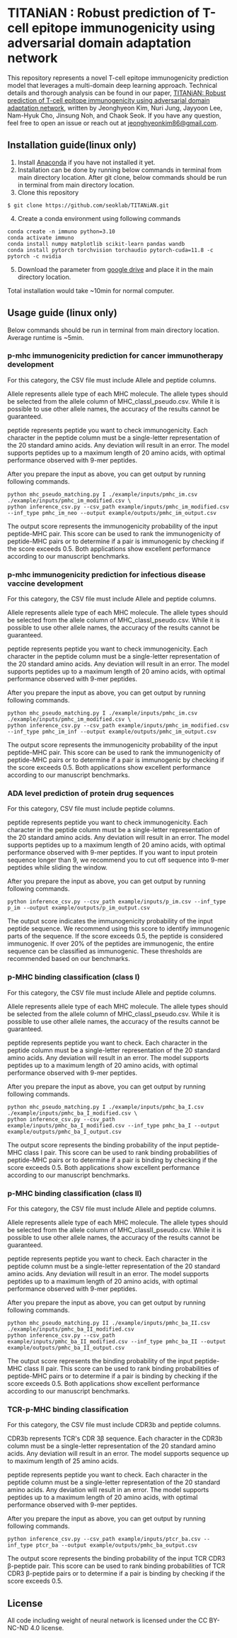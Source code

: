 # TITANiAN : Robust prediction of T-cell epitope immunogenicity using adversarial domain adaptation network
This repository represents a novel T-cell epitope immunogenicity prediction model that leverages a multi-domain deep learning approach. Technical details and thorough analysis can be found in our paper, [TITANiAN: Robust prediction of T-cell epitope immunogenicity using adversarial domain adaptation network](https://www.biorxiv.org/content/10.1101/2025.05.11.653308v1), written by Jeonghyeon Kim, Nuri Jung, Jayyoon Lee, Nam-Hyuk Cho, Jinsung Noh, and Chaok Seok. If you have any question, feel free to open an issue or reach out at jeonghyeonkim86@gmail.com.

## Installation guide(linux only)
1. Install [Anaconda](https://www.anaconda.com/download) if you have not installed it yet.
2. Installation can be done by running below commands in terminal from main directory location. After git clone, below commands should be run in terminal from main directory location.
3. Clone this repository
```
$ git clone https://github.com/seoklab/TITANiAN.git
```
4. Create a conda environment using following commands
```
conda create -n immuno python=3.10
conda activate immuno
conda install numpy matplotlib scikit-learn pandas wandb
conda install pytorch torchvision torchaudio pytorch-cuda=11.8 -c pytorch -c nvidia
```
5. Download the parameter from [google drive](https://drive.google.com/drive/folders/12EqwOtTEX7VCgP3LQIRegpaK1JJiAjjd?usp=sharing) and place it in the main directory location.

Total installation would take ~10min for normal computer.

## Usage guide (linux only)
Below commands should be run in terminal from main directory location. Average runtime is ~5min. 

### p-mhc immunogenicity prediction for cancer immunotherapy development

For this category, the CSV file must include Allele and peptide columns.

Allele represents allele type of each MHC molecule. The allele types should be selected from the allele column of MHC_classI_pseudo.csv. While it is possible to use other allele names, the accuracy of the results cannot be guaranteed.

peptide represents peptide you want to check immunogenicity. Each character in the peptide column must be a single-letter representation of the 20 standard amino acids. Any deviation will result in an error. The model supports peptides up to a maximum length of 20 amino acids, with optimal performance observed with 9-mer peptides.

After you prepare the input as above, you can get output by running following commands.

```
python mhc_pseudo_matching.py I ./example/inputs/pmhc_im.csv ./example/inputs/pmhc_im_modified.csv \
python inference_csv.py --csv_path example/inputs/pmhc_im_modified.csv --inf_type pmhc_im_neo --output example/outputs/pmhc_im_output.csv
```

The output score represents the immunogenicity probability of the input peptide-MHC pair. This score can be used to rank the immunogenicity of peptide-MHC pairs or to determine if a pair is immunogenic by checking if the score exceeds 0.5. Both applications show excellent performance according to our manuscript benchmarks.

### p-mhc immunogenicity prediction for infectious disease vaccine development

For this category, the CSV file must include Allele and peptide columns.

Allele represents allele type of each MHC molecule. The allele types should be selected from the allele column of MHC_classI_pseudo.csv. While it is possible to use other allele names, the accuracy of the results cannot be guaranteed.

peptide represents peptide you want to check immunogenicity. Each character in the peptide column must be a single-letter representation of the 20 standard amino acids. Any deviation will result in an error. The model supports peptides up to a maximum length of 20 amino acids, with optimal performance observed with 9-mer peptides.

After you prepare the input as above, you can get output by running following commands.

```
python mhc_pseudo_matching.py I ./example/inputs/pmhc_im.csv ./example/inputs/pmhc_im_modified.csv \
python inference_csv.py --csv_path example/inputs/pmhc_im_modified.csv --inf_type pmhc_im_inf --output example/outputs/pmhc_im_output.csv
```

The output score represents the immunogenicity probability of the input peptide-MHC pair. This score can be used to rank the immunogenicity of peptide-MHC pairs or to determine if a pair is immunogenic by checking if the score exceeds 0.5. Both applications show excellent performance according to our manuscript benchmarks.

### ADA level prediction of protein drug sequences

For this category, CSV file must include peptide columns.

peptide represents peptide you want to check immunogenicity. Each character in the peptide column must be a single-letter representation of the 20 standard amino acids. Any deviation will result in an error. The model supports peptides up to a maximum length of 20 amino acids, with optimal performance observed with 9-mer peptides. If you want to input protein sequence longer than 9, we recommend you to cut off sequence into 9-mer peptides while sliding the window.

After you prepare the input as above, you can get output by running following commands.

```
python inference_csv.py --csv_path example/inputs/p_im.csv --inf_type p_im --output example/outputs/p_im_output.csv
```

The output score indicates the immunogenicity probability of the input peptide sequence. We recommend using this score to identify immunogenic parts of the sequence. If the score exceeds 0.5, the peptide is considered immunogenic. If over 20% of the peptides are immunogenic, the entire sequence can be classified as immunogenic. These thresholds are recommended based on our benchmarks.

### p-MHC binding classification (class I)

For this category, the CSV file must include Allele and peptide columns.

Allele represents allele type of each MHC molecule. The allele types should be selected from the allele column of MHC_classI_pseudo.csv. While it is possible to use other allele names, the accuracy of the results cannot be guaranteed.

peptide represents peptide you want to check. Each character in the peptide column must be a single-letter representation of the 20 standard amino acids. Any deviation will result in an error. The model supports peptides up to a maximum length of 20 amino acids, with optimal performance observed with 9-mer peptides.

After you prepare the input as above, you can get output by running following commands.

```
python mhc_pseudo_matching.py I ./example/inputs/pmhc_ba_I.csv ./example/inputs/pmhc_ba_I_modified.csv \
python inference_csv.py --csv_path example/inputs/pmhc_ba_I_modified.csv --inf_type pmhc_ba_I --output example/outputs/pmhc_ba_I_output.csv
```


The output score represents the binding probability of the input peptide-MHC class I pair. This score can be used to rank binding probabilities of peptide-MHC pairs or to determine if a pair is binding by checking if the score exceeds 0.5. Both applications show excellent performance according to our manuscript benchmarks.


### p-MHC binding classification (class II)

For this category, the CSV file must include Allele and peptide columns.

Allele represents allele type of each MHC molecule. The allele types should be selected from the allele column of MHC_classII_pseudo.csv. While it is possible to use other allele names, the accuracy of the results cannot be guaranteed.

peptide represents peptide you want to check. Each character in the peptide column must be a single-letter representation of the 20 standard amino acids. Any deviation will result in an error. The model supports peptides up to a maximum length of 20 amino acids, with optimal performance observed with 9-mer peptides.

After you prepare the input as above, you can get output by running following commands.

```
python mhc_pseudo_matching.py II ./example/inputs/pmhc_ba_II.csv ./example/inputs/pmhc_ba_II_modified.csv
python inference_csv.py --csv_path example/inputs/pmhc_ba_II_modified.csv --inf_type pmhc_ba_II --output example/outputs/pmhc_ba_II_output.csv
```

The output score represents the binding probability of the input peptide-MHC class II pair. This score can be used to rank binding probabilities of peptide-MHC pairs or to determine if a pair is binding by checking if the score exceeds 0.5. Both applications show excellent performance according to our manuscript benchmarks.

### TCR-p-MHC binding classification

For this category, the CSV file must include CDR3b and peptide columns.

CDR3b represents TCR's CDR 3β sequence. Each character in the CDR3b column must be a single-letter representation of the 20 standard amino acids. Any deviation will result in an error. The model supports sequence up to maximum length of 25 amino acids.

peptide represents peptide you want to check. Each character in the peptide column must be a single-letter representation of the 20 standard amino acids. Any deviation will result in an error. The model supports peptides up to a maximum length of 20 amino acids, with optimal performance observed with 9-mer peptides.

After you prepare the input as above, you can get output by running following commands.

```
python inference_csv.py --csv_path example/inputs/ptcr_ba.csv --inf_type ptcr_ba --output example/outputs/pmhc_ba_output.csv
```

The output score represents the binding probability of the input TCR CDR3 β-peptide pair. This score can be used to rank binding probabilities of TCR CDR3 β-peptide pairs or to determine if a pair is binding by checking if the score exceeds 0.5.

## License
All code including weight of neural network is licensed under the CC BY-NC-ND 4.0 license. 

